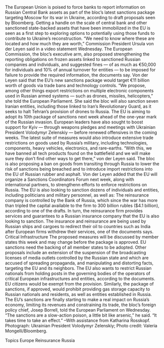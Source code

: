The European Union is poised to force banks to report information on Russian Central Bank assets as part of the bloc’s latest sanctions package targeting Moscow for its war in Ukraine, according to draft proposals seen by Bloomberg.
Getting a handle on the scale of central bank and other sanctioned state-backed assets that have been immobilized in the EU is seen as a first step to exploring options to potentially using those funds to contribute to Ukraine’s reconstruction.
“We need to know where these are located and how much they are worth,” Commission President Ursula von der Leyen said in a video statement Wednesday.
The European Commission, the bloc’s executive arm, also proposed strengthening the reporting obligations on frozen assets linked to sanctioned Russian companies and individuals, and suggested fines — of as much as €50,000 for individuals and 10% of annual turnover for entities — to be imposed for failure to provide the required information, the documents say.
Von der Leyen said that the EU’s new sanctions package would target €11 billion worth of goods via trade bans and technology controls.
“We propose, among other things export restrictions on multiple electronic components used in Russian armed systems — such as drones, missiles, helicopters,” she told the European Parliament. She said the bloc will also sanction seven Iranian entities, including those linked to Iran’s Revolutionary Guard, as it seeks to halt Tehran’s provision of drones to Russia.
The EU is aiming to adopt its 10th package of sanctions next week ahead of the one-year mark of the Russian invasion. European leaders have also sought to boost support for Kyiv — through weapons pledges and meetings with Ukrainian President Volodymyr Zelenskiy — before renewed offensives in the coming weeks.
The latest suite of measures would also introduce extensive trade restrictions on goods used by Russia’s military, including technologies, components, heavy vehicles, electronics, and rare-earths.
“With this, we have banned all tech products found on the battlefield and we will make sure they don’t find other ways to get there,” von der Leyen said.
The bloc is also proposing a ban on goods from transiting through Russia to lower the risk of sanctions being breached and to introduce import restrictions into the EU of Russian rubber and asphalt. Von der Leyen added that the EU will organize a Sanctions Coordinators Forum next week, along with international partners, to strengthenn efforts to enforce restrictions on Russia.
The EU is also looking to sanction dozens of individuals and entities, including politicians and military personnel, as well as:
The reinsurance company is controlled by the Bank of Russia, which since the war has more than tripled the capital available to the firm to 300 billion rubles ($4.1 billion), according to one of the drafts. In turn, the reinsurance firm provides services and guarantees to a Russian insurance company that the EU is also looking to sanction. The insurance and reinsurance are being used by Russian ships and cargoes to redirect their oil to countries such as India after European firms withdrew their services, one of the documents says.
Critical Infrastructure
The proposed measures will be discussed by member states this week and may change before the package is approved. EU sanctions need the backing of all member states to be adopted.
Other proposals include an extension of the suspension of the broadcasting licenses of media outlets controlled by the Russian state and which are accused of spreading propaganda, and manipulating and distorting facts, targeting the EU and its neighbors.
The EU also wants to restrict Russian nationals from holding posts in the governing bodies of the operators of critical European infrastructures and entities, according to the documents. EU citizens would be exempt from the provision.
Similarly, the package of sanctions, if approved, would prohibit providing gas storage capacity to Russian nationals and residents, as well as entities established in Russia.
The EU’s sanctions are finally starting to make a real impact on Russia’s economy, limiting its revenues and constraining its trade, the bloc’s foreign policy chief, Josep Borrell, told the European Parliament on Wednesday.
“The sanctions are a slow-action poison, a little bit like arsenic,” he said. “It takes time to take an effect.”
–With assistance from Katharina Rosskopf.
Photograph: Ukrainian President Volodymyr Zelenskiy; Photo credit: Valeria Mongelli/Bloomberg.

Topics
Europe
Reinsurance
Russia
